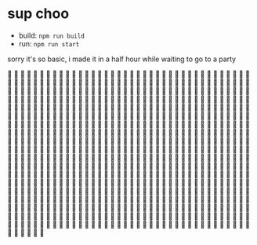# sup choo

* build: `npm run build`
* run:  `npm run start`

sorry it's so basic, i made it in a half hour while waiting to go to a party

🎷 🎷 🎷 🎷 🎷 🎷 🎷 🎷 🎷 🎷 🎷 🎷 🎷 🎷 🎷 🎷 🎷 🎷 🎷 🎷 🎷 🎷 🎷 🎷 🎷 🎷 
🎷 🎷 🎷 🎷 🎷 🎷 🎷 🎷 🎷 🎷 🎷 🎷 🎷 🎷 🎷 🎷 🎷 🎷 🎷 🎷 🎷 🎷 🎷 🎷 🎷 🎷 🎷 🎷 🎷 🎷 🎷 🎷 🎷 🎷 🎷 🎷 🎷 🎷 🎷 🎷 🎷 🎷 🎷 🎷 🎷 🎷 🎷 🎷 🎷 🎷 🎷 🎷
 🎷 🎷 🎷 🎷 🎷 🎷 🎷 🎷 🎷 🎷 🎷 🎷 🎷 🎷 🎷 🎷 🎷 🎷 🎷 🎷 🎷 🎷 🎷 🎷 🎷 🎷 🎷 🎷 🎷 🎷 🎷 🎷 🎷 🎷 🎷 🎷 🎷 🎷 🎷 🎷 🎷 🎷 🎷 🎷 🎷 🎷 🎷 🎷 🎷 🎷 🎷 🎷
  🎷 🎷 🎷 🎷 🎷 🎷 🎷 🎷 🎷 🎷 🎷 🎷 🎷 🎷 🎷 🎷 🎷 🎷 🎷 🎷 🎷 🎷 🎷 🎷 🎷 🎷 🎷 🎷 🎷 🎷 🎷 🎷 🎷 🎷 🎷 🎷 🎷 🎷 🎷 🎷 🎷 🎷 🎷 🎷 🎷 🎷 🎷 🎷 🎷 🎷 🎷 🎷
   🎷 🎷 🎷 🎷 🎷 🎷 🎷 🎷 🎷 🎷 🎷 🎷 🎷 🎷 🎷 🎷 🎷 🎷 🎷 🎷 🎷 🎷 🎷 🎷 🎷 🎷 🎷 🎷 🎷 🎷 🎷 🎷 🎷 🎷 🎷 🎷 🎷 🎷 🎷 🎷 🎷 🎷 🎷 🎷 🎷 🎷 🎷 🎷 🎷 🎷 🎷 🎷
    🎷 🎷 🎷 🎷 🎷 🎷 🎷 🎷 🎷 🎷 🎷 🎷 🎷 🎷 🎷 🎷 🎷 🎷 🎷 🎷 🎷 🎷 🎷 🎷 🎷 🎷 🎷 🎷 🎷 🎷 🎷 🎷 🎷 🎷 🎷 🎷 🎷 🎷 🎷 🎷 🎷 🎷 🎷 🎷 🎷 🎷 🎷 🎷 🎷 🎷 🎷 🎷
     🎷 🎷 🎷 🎷 🎷 🎷 🎷 🎷 🎷 🎷 🎷 🎷 🎷 🎷 🎷 🎷 🎷 🎷 🎷 🎷 🎷 🎷 🎷 🎷 🎷 🎷 🎷 🎷 🎷 🎷 🎷 🎷 🎷 🎷 🎷 🎷 🎷 🎷 🎷 🎷 🎷 🎷 🎷 🎷 🎷 🎷 🎷 🎷 🎷 🎷 🎷 🎷
      🎷 🎷 🎷 🎷 🎷 🎷 🎷 🎷 🎷 🎷 🎷 🎷 🎷 🎷 🎷 🎷 🎷 🎷 🎷 🎷 🎷 🎷 🎷 🎷 🎷 🎷 🎷 🎷 🎷 🎷 🎷 🎷 🎷 🎷 🎷 🎷 🎷 🎷 🎷 🎷 🎷 🎷 🎷 🎷 🎷 🎷 🎷 🎷 🎷 🎷 🎷 🎷
       🎷 🎷 🎷 🎷 🎷 🎷 🎷 🎷 🎷 🎷 🎷 🎷 🎷 🎷 🎷 🎷 🎷 🎷 🎷 🎷 🎷 🎷 🎷 🎷 🎷 🎷 🎷 🎷 🎷 🎷 🎷 🎷 🎷 🎷 🎷 🎷 🎷 🎷 🎷 🎷 🎷 🎷 🎷 🎷 🎷 🎷 🎷 🎷 🎷 🎷 🎷 🎷
        🎷 🎷 🎷 🎷 🎷 🎷 🎷 🎷 🎷 🎷 🎷 🎷 🎷 🎷 🎷 🎷 🎷 🎷 🎷 🎷 🎷 🎷 🎷 🎷 🎷 🎷 🎷 🎷 🎷 🎷 🎷 🎷 🎷 🎷 🎷 🎷 🎷 🎷 🎷 🎷 🎷 🎷 🎷 🎷 🎷 🎷 🎷 🎷 🎷 🎷 🎷 🎷
         🎷 🎷 🎷 🎷 🎷 🎷 🎷 🎷 🎷 🎷 🎷 🎷 🎷 🎷 🎷 🎷 🎷 🎷 🎷 🎷 🎷 🎷 🎷 🎷 🎷 🎷 🎷 🎷 🎷 🎷 🎷 🎷 🎷 🎷 🎷 🎷 🎷 🎷 🎷 🎷 🎷 🎷 🎷 🎷 🎷 🎷 🎷 🎷 🎷 🎷 🎷 🎷
          🎷 🎷 🎷 🎷 🎷 🎷 🎷 🎷 🎷 🎷 🎷 🎷 🎷 🎷 🎷 🎷 🎷 🎷 🎷 🎷 🎷 🎷 🎷 🎷 🎷 🎷 🎷 🎷 🎷 🎷 🎷 🎷 🎷 🎷 🎷 🎷 🎷 🎷 🎷 🎷 🎷 🎷 🎷 🎷 🎷 🎷 🎷 🎷 🎷 🎷 🎷 🎷
           🎷 🎷 🎷 🎷 🎷 🎷 🎷 🎷 🎷 🎷 🎷 🎷 🎷 🎷 🎷 🎷 🎷 🎷 🎷 🎷 🎷 🎷 🎷 🎷 🎷 🎷 🎷 🎷 🎷 🎷 🎷 🎷 🎷 🎷 🎷 🎷 🎷 🎷 🎷 🎷 🎷 🎷 🎷 🎷 🎷 🎷 🎷 🎷 🎷 🎷 🎷 🎷
            🎷 🎷 🎷 🎷 🎷 🎷 🎷 🎷 🎷 🎷 🎷 🎷 🎷 🎷 🎷 🎷 🎷 🎷 🎷 🎷 🎷 🎷 🎷 🎷 🎷 🎷 🎷 🎷 🎷 🎷 🎷 🎷 🎷 🎷 🎷 🎷 🎷 🎷 🎷 🎷 🎷 🎷 🎷 🎷 🎷 🎷 🎷 🎷 🎷 🎷 🎷 🎷
             🎷 🎷 🎷 🎷 🎷 🎷 🎷 🎷 🎷 🎷 🎷 🎷 🎷 🎷 🎷 🎷 🎷 🎷 🎷 🎷 🎷 🎷 🎷 🎷 🎷 🎷

